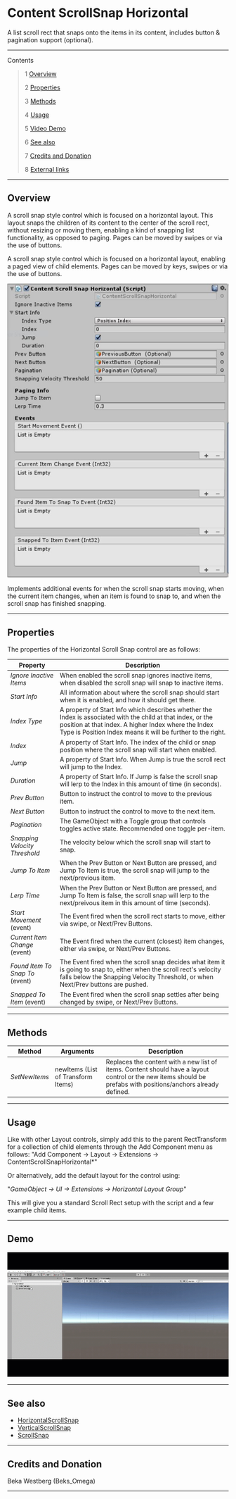 # Content ScrollSnap Horizontal

A list scroll rect that snaps onto the items in its content, includes button & pagination support (optional).

<!--![](Images/ Game Image.jpg)-->

---------

Contents

> 1 [Overview](#overview)
>
> 2 [Properties](#properties)
>
> 3 [Methods](#methods)
>
> 4 [Usage](#usage)
>
> 5 [Video Demo](#video-demo)
>
> 6 [See also](#see-also)
>
> 7 [Credits and Donation](#credits-and-donation)
>
> 8 [External links](#external-links)

---------

## Overview

A scroll snap style control which is focused on a horizontal layout. This layout snaps the children of its content to the center
of the scroll rect, without resizing or moving them, enabling a kind of snapping list functionality, as opposed to paging.
Pages can be moved by swipes or via the use of buttons.

A scroll snap style control which is focused on a horizontal layout, enabling a paged view of child elements.
Pages can be moved by keys, swipes or via the use of buttons.

![](Images/ContentScrollSnapHorizontalInspector.jpg)

Implements additional events for when the scroll snap starts moving, when the current item changes, when an item is found to snap to, and when
the scroll snap has finished snapping.

---------

## Properties

The properties of the Horizontal Scroll Snap control are as follows:

Property | Description
|-|-|
*Ignore Inactive Items*|When enabled the scroll snap ignores inactive items, when disabled the scroll snap will snap to inactive items.
*Start Info*|All information about where the scroll snap should start when it is enabled, and how it should get there.
*Index Type*|A property of Start Info which describes whether the Index is associated with the child at that index, or the position at that index. A higher Index where the Index Type is Position Index means it will be further to the right.
*Index*|A property of Start Info. The index of the child or snap position where the scroll snap will start when enabled.
*Jump*|A property of Start Info. When Jump is true the scroll rect will jump to the Index.
*Duration*|A property of Start Info. If Jump is false the scroll snap will lerp to the Index in this amount of time (in seconds).
*Prev Button*|Button to instruct the control to move to the previous item.
*Next Button*|Button to instruct the control to move to the next item.
*Pagination*|The GameObject with a Toggle group that controls toggles active state. Recommended one toggle per-item.
*Snapping Velocity Threshold*|The velocity below which the scroll snap will start to snap.
*Jump To Item*|When the Prev Button or Next Button are pressed, and Jump To Item is true, the scroll snap will jump to the next/previous item.
*Lerp Time*|When the Prev Button or Next Button are pressed, and Jump To Item is false, the scroll snap will lerp to the next/preivous item in this amount of time (seconds).
*Start Movement* (event)|The Event fired when the scroll rect starts to move, either via swipe, or Next/Prev Buttons.
*Current Item Change* (event)|The Event fired when the current (closest) item changes, either via swipe, or Next/Prev Buttons.
*Found Item To Snap To* (event)|The Event fired when the scroll snap decides what item it is going to snap to, either when the scroll rect's velocity falls below the Snapping Velocity Threshold, or when Next/Prev buttons are pushed.
*Snapped To Item* (event)|The Event fired when the scroll snap settles after being changed by swipe, or Next/Prev Buttons.

---------

## Methods

Method | Arguments | Description
|-|-|-|
*SetNewItems*|newItems (List of Transform Items)|Replaces the content with a  new list of items. Content should have a layout control or the new items should be prefabs with positions/anchors already defined.

---------

## Usage

Like with other Layout controls, simply add this to the parent RectTransform for a collection of child elements through the Add Component menu as follows:
"Add Component -> Layout -> Extensions -> ContentScrollSnapHorizontal*"

Or alternatively, add the default layout for the control using:

"*GameObject -> UI -> Extensions -> Horizontal Layout Group*"

This will give you a standard Scroll Rect setup with the script and a few example child items.

---------

## Demo

![](Images/ContentScrollSnapHorizontalDemo.gif)

---------

## See also

* [HorizontalScrollSnap](/Controls/HorizontalScrollSnap.md)
* [VerticalScrollSnap](/Controls/VerticalScrollSnap.md)
* [ScrollSnap](/Controls/ScrollSnap.md)

---------

## Credits and Donation

Beka Westberg (Beks_Omega)

---------
